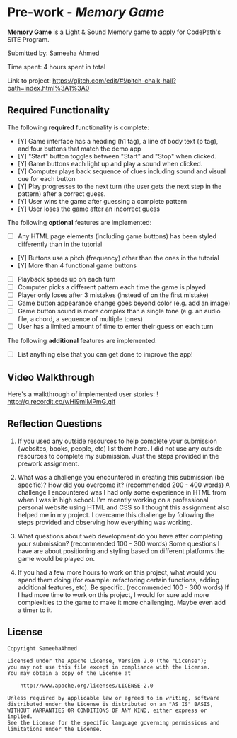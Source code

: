 # Pre-work - *Memory Game*

**Memory Game** is a Light & Sound Memory game to apply for CodePath's SITE Program. 

Submitted by: Sameeha Ahmed

Time spent: 4 hours spent in total

Link to project: https://glitch.com/edit/#!/pitch-chalk-hall?path=index.html%3A1%3A0

## Required Functionality

The following **required** functionality is complete:

* [Y] Game interface has a heading (h1 tag), a line of body text (p tag), and four buttons that match the demo app
* [Y] "Start" button toggles between "Start" and "Stop" when clicked. 
* [Y] Game buttons each light up and play a sound when clicked. 
* [Y] Computer plays back sequence of clues including sound and visual cue for each button
* [Y] Play progresses to the next turn (the user gets the next step in the pattern) after a correct guess. 
* [Y] User wins the game after guessing a complete pattern
* [Y] User loses the game after an incorrect guess

The following **optional** features are implemented:

* [ ] Any HTML page elements (including game buttons) has been styled differently than in the tutorial
* [Y] Buttons use a pitch (frequency) other than the ones in the tutorial
* [Y] More than 4 functional game buttons
* [ ] Playback speeds up on each turn
* [ ] Computer picks a different pattern each time the game is played
* [ ] Player only loses after 3 mistakes (instead of on the first mistake)
* [ ] Game button appearance change goes beyond color (e.g. add an image)
* [ ] Game button sound is more complex than a single tone (e.g. an audio file, a chord, a sequence of multiple tones)
* [ ] User has a limited amount of time to enter their guess on each turn

The following **additional** features are implemented:

- [ ] List anything else that you can get done to improve the app!

## Video Walkthrough

Here's a walkthrough of implemented user stories:
!
http://g.recordit.co/wHl9mlMPmG.gif


## Reflection Questions
1. If you used any outside resources to help complete your submission (websites, books, people, etc) list them here. 
I did not use any outside resources to complete my submission. Just the steps provided in the prework assignment. 

2. What was a challenge you encountered in creating this submission (be specific)? How did you overcome it? (recommended 200 - 400 words) 
A challenge I encountered was I had only some experience in HTML from when I was in high school. I'm recently working on a professional personal 
website using HTML and CSS so I thought this assignment also helped me in my project. 
I overcame this challenge by following the steps provided and observing how everything was working. 

3. What questions about web development do you have after completing your submission? (recommended 100 - 300 words) 
Some questions I have are about positioning and styling based on different platforms the game would be played on. 

4. If you had a few more hours to work on this project, what would you spend them doing (for example: refactoring certain functions, adding additional features, etc). Be specific. (recommended 100 - 300 words) 
If I had more time to work on this project, I would for sure add more complexities to the game to make it more challenging. Maybe even add a timer to it. 



## License

    Copyright SameehaAhmed 

    Licensed under the Apache License, Version 2.0 (the "License");
    you may not use this file except in compliance with the License.
    You may obtain a copy of the License at

        http://www.apache.org/licenses/LICENSE-2.0

    Unless required by applicable law or agreed to in writing, software
    distributed under the License is distributed on an "AS IS" BASIS,
    WITHOUT WARRANTIES OR CONDITIONS OF ANY KIND, either express or implied.
    See the License for the specific language governing permissions and
    limitations under the License.